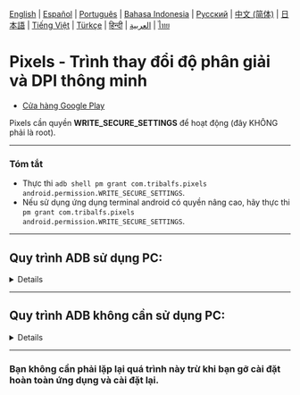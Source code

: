 [English](../../README.md) | [Español](../es/README.md)
| [Português](../pt/README.md) | [Bahasa Indonesia](../in/README.md)
| [Русский](../ru/README.md) | [中文 (简体)](../zh-rCN/README.md)
| [日本語](../ja-rJP/README.md) | <u>[Tiếng Việt](README.md)</u>
| [Türkçe](../tr/README.md)
| [हिन्दी](../hi/README.md) | [العربية](../ar/README.md) | [ไทย](../th/README.md)

# Pixels - Trình thay đổi độ phân giải và DPI thông minh

* [Cửa hàng Google Play](https://play.google.com/store/apps/details?id=com.tribalfs.pixels)

Pixels cần quyền **WRITE_SECURE_SETTINGS** để hoạt động (đây KHÔNG phải là root).

----------------------

### Tóm tắt

* Thực thi `adb shell pm grant com.tribalfs.pixels android.permission.WRITE_SECURE_SETTINGS`.
* Nếu sử dụng ứng dụng terminal android có quyền nâng cao, hãy thực thi
  `pm grant com.tribalfs.pixels android.permission.WRITE_SECURE_SETTINGS`.

----------------------

Quy trình ADB sử dụng PC:
----------------------

<details>

### 1. Bật chế độ nhà phát triển trong cài đặt của điện thoại

<details>

* Vào _Cài đặt_ > _Giới thiệu về điện thoại_ > _Thông tin phần mềm_ và nhấn vào _Số hiệu bản tạo_
  liên tục bảy (7) lần để bật tùy chọn nhà phát triển.

  <img src="res/about_phone.jpg" width=320 height=640 alt="về điện thoại">

</details>

### 2. Bật gỡ lỗi USB

<details>

* Vào _Cài đặt_ > _Tùy chọn nhà phát triển_ (có thể là _Cài đặt_ > _Hệ thống_ > _Tùy chọn nhà phát
  triển_ trên các phiên bản Android cũ hơn), cuộn xuống và tìm tùy chọn _Gỡ lỗi qua USB_.

  <img src="res/usb_debugging.jpg" width=320 height=640 alt="adb">

#### Ghi chú cho một số thiết bị như MIUI:

* Bật _Gỡ lỗi qua USB cho Cài đặt bảo mật_ nếu có trong tùy chọn Nhà phát triển.

* Bật tùy chọn _Tắt giám sát quyền_ nếu có trong tùy chọn Nhà phát triển. Cần khởi động lại.

</details>

### 3. Tải xuống ADB trên máy tính của bạn

<details>

* Tải ADB (platform-tools) về máy tính của bạn:
  cho [Windows](https://dl.google.com/android/repository/platform-tools-latest-windows.zip) |
  cho [Mac](https://dl.google.com/android/repository/platform-tools-latest-darwin.zip) |
  cho [Linux](https://dl.google.com/android/repository/platform-tools-latest-linux.zip)

* Giải nén tệp zip đã tải xuống.

</details>

### 4. Điều hướng đến bên trong thư mục

`platform-tools` mà bạn đã giải nén trên Windows Explorer hoặc Finder(macOS)

### 5. Mở giao diện dòng lệnh

  <details>

#### Đối với Windows: Mở CMD

* Nhập `cmd` vào thanh địa chỉ và nhấn enter. Thao tác này sẽ mở ứng dụng Dấu nhắc lệnh của Windows.

![opening_cmd](../en/res/opening_cmd.png)

#### Đối với MacOS: Mở Terminal

* Tìm kiếm `Terminal` từ Launchpad và chạy nó.

* Chạy `sudo -s` và nhập mật khẩu người dùng của bạn. **Thiết bị đầu cuối sẽ không hiển thị bạn nhập
  bao nhiêu ký tự, nó sẽ trống.**

* Chạy `export PATH=.:$PATH`

**Nếu không có điều này, bạn sẽ gặp lỗi `adb: command not found`.**

</details>

### 6. Kết nối điện thoại với máy tính của bạn

  <details>

* Điện thoại của bạn sẽ nhắc _Cho phép gỡ lỗi USB_ nếu đây là lần đầu tiên được kết nối ở chế độ gỡ
  lỗi USB. Nhấn vào _Cho phép_ hoặc _OK_.
* Bạn có thể chọn _Luôn cho phép từ máy tính này_ (Vui lòng xem ghi chú ở cuối hướng dẫn này về việc
  bật gỡ lỗi USB).

  <img src="res/usb_debugging_prompt.jpg" width=320 height=640 alt="adb prompt">

* Kiểm tra kết nối bằng cách nhập lệnh sau rồi nhấn enter. Nó sẽ hiển thị ID thiết bị của bạn nếu
  kết nối thành công.

> ```adb devices```

![6](../en/res/adb_devices.png)

#### Đối với macOS:  ```./adb devices ```

* Nếu thiết bị của bạn không kết nối được với máy tính, hãy thử kết nối thiết bị với một cổng USB
  khác và/hoặc sử dụng một cáp dữ liệu USB khác. Nếu vẫn không kết nối được, có thể máy tính của bạn
  bị thiếu trình điều khiển USB cho điện thoại của bạn. Kiểm
  tra [tại đây để tải xuống trình điều khiển USB OEM](https://developer.android.com/studio/run/oem-usb#Drivers).
  Sau khi cài đặt, hãy khởi động lại PC của bạn và thực hiện lại bước số 6.

</details>

### 7. Cấp thực tế quyền WRITE_SECURE_SETTINGS cho Pixels

  <details>

* Khi kết nối thành công, hãy nhập lệnh sau và nhấn enter. Bạn có thể sao chép lệnh bên dưới. Nếu
  lệnh được thực thi đúng cách, nó sẽ trả về giá trị trống.

> ```adb shell pm grant com.tribalfs.pixels android.permission.WRITE_SECURE_SETTINGS```

* Nếu nó nhắc `adb.exe: more than one device/emulator...`, hãy thực thi lệnh sauแทน:

>
```adb -s [device Id shown in step 6] shell pm grant com.tribalfs.pixels android.permission.WRITE_SECURE_SETTINGS```

![6](../en/res/write_secure_settings.png)

#### Đối với macOS:

```./adb shell pm grant com.tribalfs.pixels android.permission.WRITE_SECURE_SETTINGS ```

#### Lưu ý đối với MIUI, OnePlus và một số thiết bị khác

Nếu bạn gặp lỗi `java.lang.SecurityException: grantRuntimePermission`, hãy làm theo các bước sau:

1. Vào _Cài đặt_ > _Tùy chọn nhà phát triển_ (có thể là _Cài đặt_ > _Hệ thống_ > _Tùy chọn nhà phát
   triển_
2. Cuộn xuống và bật **Gỡ lỗi USB (Cài đặt bảo mật)**
3. Nếu có bất kỳ _Hộp thoại thận trọng_ nào xuất hiện, hãy làm theo các bước của nó để tiếp tục.
4. Khởi động lại thiết bị của bạn và thử lại các bước của Phần 7.

**Thế là xong!**
</details>

#### Bây giờ bạn có thể tắt cài đặt gỡ lỗi USB

* **Quan trọng**: Luôn bật gỡ lỗi USB nếu bạn muốn thử các độ phân giải màn hình lạ trên thiết bị
  của mình có thể làm hỏng hệ thống. _Luôn cho phép từ máy tính này_ phải được chọn ở bước 6. Lệnh
  ADB để đặt lại độ phân giải màn hình: `adb shell wm size reset` và `adb shell wm density reset`.

* Nếu bạn không cần gỡ lỗi USB, bây giờ bạn có thể tắt cài đặt gỡ lỗi USB để tránh truy cập không
  mong muốn tiềm ẩn.

* Vào _Cài đặt_ > _Tùy chọn nhà phát triển_, cuộn xuống một trang và **tắt** tùy chọn _Gỡ lỗi USB_.

----------------------
[HƯỚNG DẪN BẰNG VIDEO](https://youtu.be/hKxc8wqanxA)

----------------------
</details>

----------------------
Quy trình ADB không cần sử dụng PC:
----------------------
<details>

### Tùy chọn 1: Bạn có thể cài đặt [Shizuku](https://play.google.com/store/apps/details?id=moe.shizuku.privileged.api)

và kích hoạt nó theo hướng dẫn được cung cấp. Sau đó, quay lại ứng dụng _Pixels_ để cấp quyền cho nó
bằng cách áp dụng độ phân giải.

### Tùy chọn 2: Bạn có thể cài đặt [LADB](https://github.com/tribalfs/LADB/releases)

và làm theo hướng dẫn thiết lập của nó và thực thi lệnh sau:

`pm grant com.tribalfs.pixels android.permission.WRITE_SECURE_SETTINGS`

Lưu ý: Điều này yêu cầu kết nối với mạng wifi. Nếu gặp java.lang.SecurityException, hãy kiểm tra các
ghi chú ở bước 2 ở trên. Quan trọng: LADB đôi khi cần thử vài lần để hoạt động và nó có thể không
hoạt động trên tất cả các thiết bị.

</details>



----------------------

### Bạn không cần phải lặp lại quá trình này trừ khi bạn gỡ cài đặt hoàn toàn ứng dụng và cài đặt lại.


